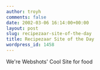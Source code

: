 ```yaml
---
author: troyh
comments: false
date: 2002-03-06 16:14:00+00:00
layout: post
slug: recipezaar-site-of-the-day
title: Recipezaar Site of the Day
wordpress_id: 1458
---
```


We're [](http://daily.webshots.com/)Webshots' Cool Site for food
